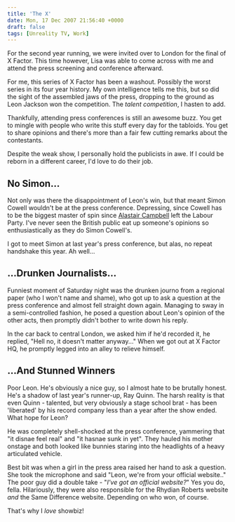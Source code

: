 ```yaml
---
title: 'The X'
date: Mon, 17 Dec 2007 21:56:40 +0000
draft: false
tags: [Unreality TV, Work]
---
```


For the second year running, we were invited over to London for the final of X Factor. This time however, Lisa was able to come across with me and attend the press screening and conference afterward.

For me, this series of X Factor has been a washout. Possibly the worst series in its four year history. My own intelligence tells me this, but so did the sight of the assembled jaws of the press, dropping to the ground as Leon Jackson won the competition. The _talent competition_, I hasten to add.

Thankfully, attending press conferences is still an awesome buzz. You get to mingle with people who write this stuff every day for the tabloids. You get to share opinions and there's more than a fair few cutting remarks about the contestants.

Despite the weak show, I personally hold the publicists in awe. If I could be reborn in a different career, I'd love to do their job.

No Simon...
-----------

Not only was there the disappointment of Leon's win, but that meant Simon Cowell wouldn't be at the press conference. Depressing, since Cowell has to be the biggest master of spin since [Alastair Campbell](http://news.bbc.co.uk/1/hi/uk_politics/3028250.stm) left the Labour Party. I've never seen the British public eat up someone's opinions so enthusiastically as they do Simon Cowell's.

I got to meet Simon at last year's press conference, but alas, no repeat handshake this year. Ah well...

...Drunken Journalists...
-------------------------

Funniest moment of Saturday night was the drunken journo from a regional paper (who I won't name and shame), who got up to ask a question at the press conference and almost fell straight down again. Managing to sway in a semi-controlled fashion, he posed a question about Leon's opinion of the other acts, then promptly didn't bother to write down his reply.

In the car back to central London, we asked him if he'd recorded it, he replied, "Hell no, it doesn't matter anyway..." When we got out at X Factor HQ, he promptly legged into an alley to relieve himself.

...And Stunned Winners
----------------------

Poor Leon. He's obviously a nice guy, so I almost hate to be brutally honest. He's a shadow of last year's runner-up, Ray Quinn. The harsh reality is that even Quinn - talented, but very obviously a stage school brat - has been 'liberated' by his record company less than a year after the show ended. What hope for Leon?

He was completely shell-shocked at the press conference, yammering that "it disnae feel real" and "it hasnae sunk in yet". They hauled his mother onstage and both looked like bunnies staring into the headlights of a heavy articulated vehicle.

Best bit was when a girl in the press area raised her hand to ask a question. She took the microphone and said "Leon, we're from your official website.." The poor guy did a double take - "_I've got an official website?_" Yes you do, fella. Hilariously, they were also responsible for the Rhydian Roberts website _and_ the Same Difference website. Depending on who won, of course.

That's why I _love_ showbiz!